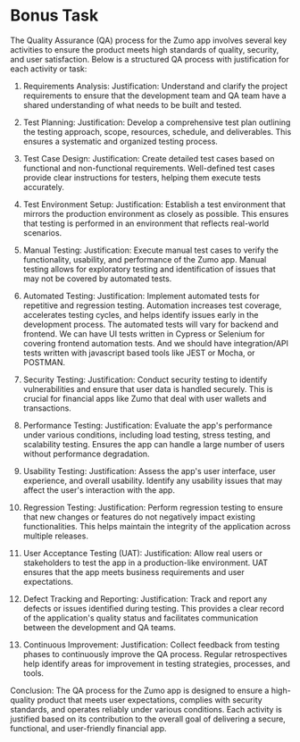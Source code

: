 # Bonus Task

The Quality Assurance (QA) process for the Zumo app involves several key activities to ensure the product meets high standards of quality, security, and user satisfaction. Below is a structured QA process with justification for each activity or task:

1. Requirements Analysis:
Justification: Understand and clarify the project requirements to ensure that the development team and QA team have a shared understanding of what needs to be built and tested.

2. Test Planning:
Justification: Develop a comprehensive test plan outlining the testing approach, scope, resources, schedule, and deliverables. This ensures a systematic and organized testing process.

3. Test Case Design:
Justification: Create detailed test cases based on functional and non-functional requirements. Well-defined test cases provide clear instructions for testers, helping them execute tests accurately.

4. Test Environment Setup:
Justification: Establish a test environment that mirrors the production environment as closely as possible. This ensures that testing is performed in an environment that reflects real-world scenarios.

5. Manual Testing:
Justification: Execute manual test cases to verify the functionality, usability, and performance of the Zumo app. Manual testing allows for exploratory testing and identification of issues that may not be covered by automated tests.

6. Automated Testing:
Justification: Implement automated tests for repetitive and regression testing. Automation increases test coverage, accelerates testing cycles, and helps identify issues early in the development process. The automated tests will vary for backend and frontend. We can have UI tests written in Cypress or Selenium for covering frontend automation tests. And we should have integration/API tests written with javascript based tools like JEST or Mocha, or POSTMAN.

7. Security Testing:
Justification: Conduct security testing to identify vulnerabilities and ensure that user data is handled securely. This is crucial for financial apps like Zumo that deal with user wallets and transactions.

8. Performance Testing:
Justification: Evaluate the app's performance under various conditions, including load testing, stress testing, and scalability testing. Ensures the app can handle a large number of users without performance degradation.

9. Usability Testing:
Justification: Assess the app's user interface, user experience, and overall usability. Identify any usability issues that may affect the user's interaction with the app.

10. Regression Testing:
Justification: Perform regression testing to ensure that new changes or features do not negatively impact existing functionalities. This helps maintain the integrity of the application across multiple releases.

11. User Acceptance Testing (UAT):
Justification: Allow real users or stakeholders to test the app in a production-like environment. UAT ensures that the app meets business requirements and user expectations.

12. Defect Tracking and Reporting:
Justification: Track and report any defects or issues identified during testing. This provides a clear record of the application's quality status and facilitates communication between the development and QA teams.

13. Continuous Improvement:
Justification: Collect feedback from testing phases to continuously improve the QA process. Regular retrospectives help identify areas for improvement in testing strategies, processes, and tools.

Conclusion:
The QA process for the Zumo app is designed to ensure a high-quality product that meets user expectations, complies with security standards, and operates reliably under various conditions. Each activity is justified based on its contribution to the overall goal of delivering a secure, functional, and user-friendly financial app.